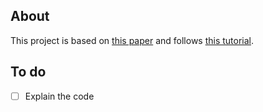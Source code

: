 ## About

This project is based on [this paper](https://arxiv.org/abs/1409.3215) and follows [this tutorial](https://pytorch.org/tutorials/intermediate/seq2seq_translation_tutorial.html).


## To do

- [ ] Explain the code